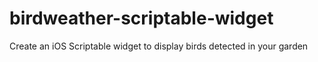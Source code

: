 # birdweather-scriptable-widget
Create an iOS Scriptable widget to display birds detected in your garden

